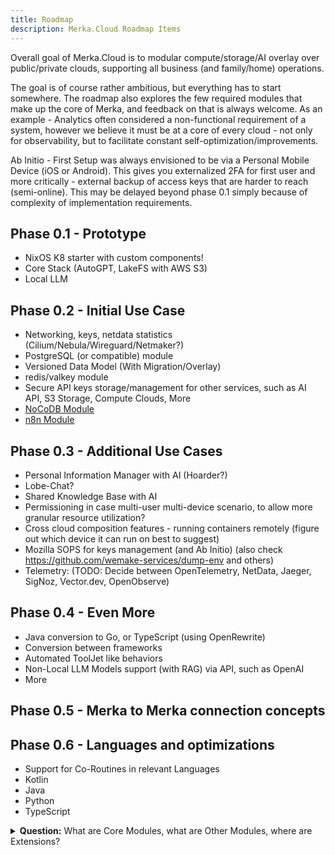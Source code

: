 ```yaml
---
title: Roadmap
description: Merka.Cloud Roadmap Items
---
```


Overall goal of Merka.Cloud is to modular compute/storage/AI overlay over public/private clouds, supporting all business (and family/home) operations.

The goal is of course rather ambitious, but everything has to start somewhere. The roadmap also explores the few required modules that make up the core of Merka, and feedback on that is always welcome. As an example - Analytics often considered a non-functional requirement of a system, however we believe it must be at a core of every cloud - not only for observability, but to facilitate constant self-optimization/improvements.

Ab Initio - First Setup was always envisioned to be via a Personal Mobile Device (iOS or Android). This gives you externalized 2FA for first user and more critically - external backup of access keys that are harder to reach (semi-online). This may be delayed beyond phase 0.1 simply because of complexity of implementation requirements.

## Phase 0.1 - Prototype

- NixOS K8 starter with custom components!
- Core Stack (AutoGPT, LakeFS with AWS S3)
- Local LLM

## Phase 0.2 - Initial Use Case

- Networking, keys, netdata statistics (Cilium/Nebula/Wireguard/Netmaker?)
- PostgreSQL (or compatible) module
- Versioned Data Model (With Migration/Overlay)
- redis/valkey module
- Secure API keys storage/management for other services, such as AI API, S3 Storage, Compute Clouds, More
- [NoCoDB Module](https://github.com/nocodb/nocodb)
- [n8n Module](https://github.com/n8n-io/n8n)

## Phase 0.3 - Additional Use Cases

- Personal Information Manager with AI (Hoarder?)
- Lobe-Chat?
- Shared Knowledge Base with AI
- Permissioning in case multi-user multi-device scenario, to allow more granular resource utilization?
- Cross cloud composition features - running containers remotely (figure out which device it can run on best to suggest)
- Mozilla SOPS for keys management (and Ab Initio) (also check https://github.com/wemake-services/dump-env and others)
- Telemetry: (TODO: Decide between OpenTelemetry, NetData, Jaeger, SigNoz, Vector.dev, OpenObserve)

## Phase 0.4 - Even More

- Java conversion to Go, or TypeScript (using OpenRewrite)
- Conversion between frameworks
- Automated ToolJet like behaviors
- Non-Local LLM Models support (with RAG) via API, such as OpenAI
- More


## Phase 0.5 - Merka to Merka connection concepts


## Phase 0.6 - Languages and optimizations

- Support for Co-Routines in relevant Languages
- Kotlin
- Java
- Python
- TypeScript


<details>
<summary><b>Question:</b> What are Core Modules, what are Other Modules, where are Extensions?</summary>
<b>Answer is:</b> Modular Design FTW!

Merka promotes modular design from the ground up, with the goal of being infinitely extensible for Your needs.
In addition to taking advantage of existing industry best-practices and standards, we developed our own Data Interoperability standards, in hopes to see more direct coordination and integration of different modules to achieve your goals. Furthermore since the whole system is driven by AI Agent(s), you could easily create new interoperability scenario by simply describing to your AI what you are trying to achieve! 

Bottom line, there are no extension per-se here, better to view Merka as a collection of Modules/Packages seamlessly working together to achieve your personal and business goals!

This roadmap will likely exclude many advanced modules, as these are expected to grow organically via Open-Source community collaborators.
</details>
